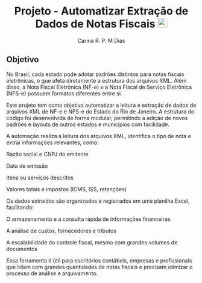 <h1 align="center"> Projeto - Automatizar Extração de Dados de Notas Fiscais  <img src="https://cdn-icons-png.freepik.com/256/14477/14477586.png?ga=GA1.1.763163565.1742925562&semt=ais_hybrid" width="25" height="25"> </h1>

<p align="center"> Carina R. P. M Dias</p>


## Objetivo

No Brasil, cada estado pode adotar padrões distintos para notas fiscais eletrônicas, o que afeta diretamente a estrutura dos arquivos XML. Além disso, a Nota Fiscal Eletrônica (NF-e) e a Nota Fiscal de Serviço Eletrônica (NFS-e) possuem formatos diferentes entre si.

Este projeto tem como objetivo automatizar a leitura e extração de dados de arquivos XML de NF-e e NFS-e do Estado do Rio de Janeiro. A estrutura do código foi desenvolvida de forma modular, permitindo a adição de novos padrões e layouts de outros estados e municípios com facilidade.

A automação realiza a leitura dos arquivos XML, identifica o tipo de nota e extrai informações relevantes, como:

Razão social e CNPJ do emitente

Data de emissão

Itens ou serviços descritos

Valores totais e impostos (ICMS, ISS, retenções)

Os dados extraídos são organizados e registrados em uma planilha Excel, facilitando:

O armazenamento e a consulta rápida de informações financeiras

A análise de custos, fornecedores e tributos

A escalabilidade do controle fiscal, mesmo com grandes volumes de documentos

Essa ferramenta é útil para escritórios contábeis, empresas e profissionais que lidam com grandes quantidades de notas fiscais e precisam otimizar o processo de análise e arquivamento.
